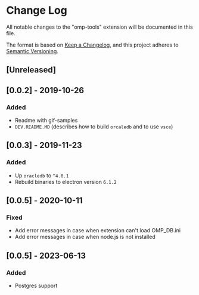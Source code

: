 # Change Log

All notable changes to the "omp-tools" extension will be documented in this file.

The format is based on [Keep a Changelog](https://keepachangelog.com/en/1.0.0/),
and this project adheres to [Semantic Versioning](https://semver.org/spec/v2.0.0.html).

## [Unreleased]

## [0.0.2] - 2019-10-26
### Added
- Readme with gif-samples
- `DEV.README.MD` (describes how to build `orcaledb` and to use `vsce`)

## [0.0.3] - 2019-11-23
### Added
- Up `oracledb` to `^4.0.1`
- Rebuild binaries to electron version `6.1.2`

## [0.0.5] - 2020-10-11
### Fixed
- Add error messages in case when extension can't load OMP_DB.ini
- Add error messages in case when node.js is not installed

## [0.0.5] - 2023-06-13
### Added
- Postgres support
